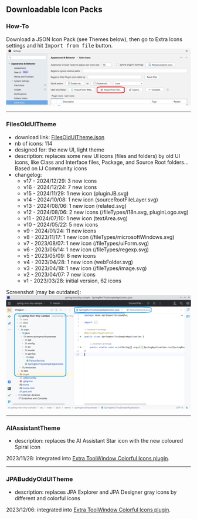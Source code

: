 ## Downloadable Icon Packs

### How-To

Download a JSON Icon Pack (see Themes below), then go to Extra Icons settings and hit <kbd>Import from file</kbd> button.  
![Import from file Screenshot](media/import-user-icon-pack.png)

---

### FilesOldUITheme

- download link: [FilesOldUITheme.json](https://raw.githubusercontent.com/jonathanlermitage/intellij-extra-icons-plugin/master/themes/FilesOldUITheme.json)
- nb of icons: <!--FilesOldUITheme_nbOfIcons_start-->114<!--FilesOldUITheme_nbOfIcons_end-->
- designed for: the new UI, light theme
- description: replaces some new UI icons (files and folders) by old UI icons, like Class and Interface files, Package, and Source Root folders... Based on IJ Community icons
- changelog:
  - v17 - 2024/12/29: 3 new icons 
  - v16 - 2024/12/24: 7 new icons
  - v15 - 2024/11/29: 1 new icon (pluginJB.svg)
  - v14 - 2024/10/08: 1 new icon (sourceRootFileLayer.svg)
  - v13 - 2024/08/06: 1 new icon (related.svg)
  - v12 - 2024/08/06: 2 new icons (/fileTypes/i18n.svg, pluginLogo.svg)
  - v11 - 2024/07/10: 1 new icon (textArea.svg)
  - v10 - 2024/05/22: 5 new icons
  - v9 - 2024/01/24: 11 new icons
  - v8 - 2023/11/17: 1 new icon (/fileTypes/microsoftWindows.svg)
  - v7 - 2023/08/07: 1 new icon (/fileTypes/uiForm.svg)
  - v6 - 2023/06/14: 1 new icon (/fileTypes/regexp.svg)
  - v5 - 2023/05/09: 8 new icons
  - v4 - 2023/04/28: 1 new icon (webFolder.svg)
  - v3 - 2023/04/18: 1 new icon (/fileTypes/image.svg)
  - v2 - 2023/04/07: 7 new icons
  - v1 - 2023/03/28: initial version, 62 icons

Screenshot (may be outdated):  
![FilesOldUITheme Screenshot](media/FilesOldUITheme.png)

---

### AIAssistantTheme

- description: replaces the AI Assistant Star icon with the new coloured Spiral icon

2023/11/28: integrated into [Extra ToolWindow Colorful Icons plugin](https://plugins.jetbrains.com/plugin/16604-extra-toolwindow-colorful-icons/).

---

### JPABuddyOldUITheme

- description: replaces JPA Explorer and JPA Designer gray icons by different and colorful icons

2023/12/06: integrated into [Extra ToolWindow Colorful Icons plugin](https://plugins.jetbrains.com/plugin/16604-extra-toolwindow-colorful-icons/).
